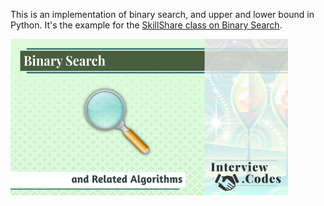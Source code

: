 This is an implementation of binary search, and upper and lower bound in Python. It's the example for the 
[SkillShare class on Binary Search](https://www.skillshare.com/classes/Binary-Search-and-Related-Algorithms/526921031/projects).

![](cover_image.png)
